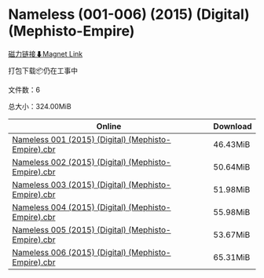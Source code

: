 # Nameless (001-006) (2015) (Digital) (Mephisto-Empire)

[磁力链接⬇Magnet Link](magnet:?xt=urn:btih:951a821aef92f52b3a89ee38d26562da38d83cda&dn=Nameless%20%28001-006%29%20%282015%29%20%28Digital%29%20%28Mephisto-Empire%29)

打包下载📦仍在工事中

文件数：6

总大小：324.00MiB

Online | Download
--- | ---
[Nameless 001 (2015) (Digital) (Mephisto-Empire).cbr](https://github.com/alicewish/markdown/blob/master/comic/Nameless-001-2015-Digital-Mephisto-Empire-cbr.md) | 46.43MiB
[Nameless 002 (2015) (Digital) (Mephisto-Empire).cbr](https://github.com/alicewish/markdown/blob/master/comic/Nameless-002-2015-Digital-Mephisto-Empire-cbr.md) | 50.64MiB
[Nameless 003 (2015) (Digital) (Mephisto-Empire).cbr](https://github.com/alicewish/markdown/blob/master/comic/Nameless-003-2015-Digital-Mephisto-Empire-cbr.md) | 51.98MiB
[Nameless 004 (2015) (Digital) (Mephisto-Empire).cbr](https://github.com/alicewish/markdown/blob/master/comic/Nameless-004-2015-Digital-Mephisto-Empire-cbr.md) | 55.98MiB
[Nameless 005 (2015) (Digital) (Mephisto-Empire).cbr](https://github.com/alicewish/markdown/blob/master/comic/Nameless-005-2015-Digital-Mephisto-Empire-cbr.md) | 53.67MiB
[Nameless 006 (2015) (Digital) (Mephisto-Empire).cbr](https://github.com/alicewish/markdown/blob/master/comic/Nameless-006-2015-Digital-Mephisto-Empire-cbr.md) | 65.31MiB